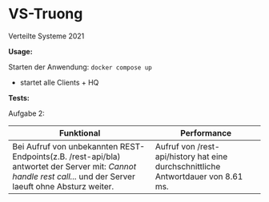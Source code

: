# VS-Truong
Verteilte Systeme 2021

**Usage:**

Starten der Anwendung: `docker compose up`
- startet alle Clients + HQ

**Tests:**

Aufgabe 2:

Funktional   | Performance  |
------------ | ------------ |
Bei Aufruf von unbekannten REST-Endpoints(z.B. /rest-api/bla) antwortet der Server mit: *Cannot handle rest call...* und der Server laeuft ohne Absturz weiter. |Aufruf von /rest-api/history hat eine durchschnittliche Antwortdauer von 8.61 ms.



